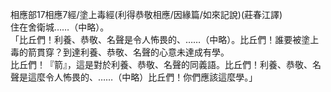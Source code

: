 相應部17相應7經/塗上毒經(利得恭敬相應/因緣篇/如來記說)(莊春江譯)  
住在舍衛城……（中略）。  
「比丘們！利養、恭敬、名聲是令人怖畏的、……（中略）。比丘們！誰要被塗上毒的箭貫穿？到達利養、恭敬、名聲的心意未達成有學。  
比丘們！『箭』，這是對於利養、恭敬、名聲的同義語。比丘們！利養、恭敬、名聲是這麼令人怖畏的、……（中略）比丘們！你們應該這麼學。」  
  
  
